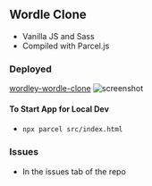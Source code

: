 ## Wordle Clone

- Vanilla JS and Sass
- Compiled with Parcel.js

### Deployed

[wordley-wordle-clone](https://wordley-wordle-clone.netlify.app/)
![screenshot]()

#### To Start App for Local Dev

- `npx parcel src/index.html`

### Issues

- In the issues tab of the repo
